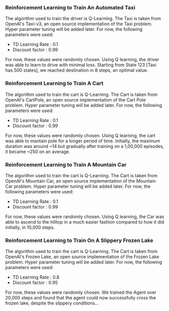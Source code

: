 ### Reinforcement Learning to Train An Automated Taxi

The algorithm used to train the driver is Q-Learning. The Taxi is taken from OpenAI's Taxi-v3, an open source implementation of the Taxi problem. Hyper parameter tuning will be added later.
For now, the following parameters were used: 
- TD Learning Rate : 0.1
- Discount factor : 0.99

For now, these values were randomly chosen. Using Q learning, the driver was able to learn to drive with minimal loss. Starting from State 123 [Taxi has 500 states], we reached destination in 8 steps, an optimal value.


### Reinforcement Learning to Train A Cart

The algorithm used to train the cart is Q-Learning. The Cart is taken from OpenAI's CartPole, an open source implementation of the Cart Pole problem. Hyper parameter tuning will be added later.
For now, the following parameters were used: 
- TD Learning Rate : 0.1
- Discount factor : 0.99

For now, these values were randomly chosen. Using Q learning, the cart was able to mantain pole for a longer period of time. Initially, the maximum duration was around ~14 but gradually after training on a 1,00,000 episodes, it became ~250 on an average. 

### Reinforcement Learning to Train A Mountain Car

The algorithm used to train the cart is Q-Learning. The Cart is taken from OpenAI's Mountain Car, an open source implementation of the Mountain Car problem. Hyper parameter tuning will be added later.
For now, the following parameters were used: 
- TD Learning Rate : 0.1
- Discount factor : 0.99

For now, these values were randomly chosen. Using Q learning, the Car was able to ascend to the hilltop in a much easier fashion compared to how it did initially, in 10,000 steps.

### Reinforcement Learning to Train On A Slippery Frozen Lake

The algorithm used to train the cart is Q-Learning. The Cart is taken from OpenAI's Frozen Lake, an open source implementation of the Frozen Lake problem. Hyper parameter tuning will be added later.
For now, the following parameters were used: 
- TD Learning Rate : 0.8
- Discount factor : 0.95

For now, these values were randomly chosen. We trained the Agent over 20,000 steps and found that the agent could now successfully cross the frozen lake, despite the slippery conditions...
